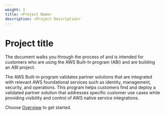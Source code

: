 ```yaml
---
weight: 1
title: <Project Name>
description: <Project Description>
---
```


# Project title

The document walks you through the process of <fill-it-up> and is intended for customers who are using the <project-name> AWS Built-In program (ABI) and are building an ABI project.

The AWS Built-in program validates partner solutions that are integrated with relevant AWS foundational services such as identity, management, security, and operations. This program helps customers find and deploy a validated partner solution that addresses specific customer use cases while providing visibility and control of AWS native service integrations.

Choose [Overview](/overview/index.html) to get started.
